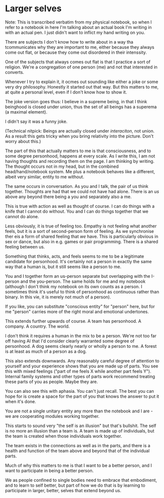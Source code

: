 # Larger selves

Note: This is transcribed verbatim from my physical notebook, so when I refer to a notebook in here I'm talking about an actual book I'm writing in with an actual pen. I just didn't want to inflict my hand writing on you.

There are subjects I don't know how to write about in a way tha tcommunicates why they are important to me, either because they always come out flat, or because they come out disordered in their intenssity.

One of the subjects that always comes out flat is that I practice a sort of religion. We're a congregation of one person (me) and not that interested in converts.

Whenever I try to explain it, it ocmes out sounding like either a joke or some very dry philosophy. Honestly it started out that way. But this matters to me, at quite a personal level, even if I don't know how to show it.

The joke version goes thus: I believe in a supreme being, in that I think beinghood is closed under union, thus the set of all beings has a superema (a maximal element).

I didn't say it was a funny joke.

(Technical nitpick: Beings are actually closed under *interaciton*, not union. As a result this gets tricky when you bring relativity into the picture. Don't worry about this.)


The part of this that actually matters to me is that consciousness, and to some degree personhood, happens at every scale. As I write this, I am not having thoughts and recording them on the page. I am thinking by writing. The thought occurs not in my head, but in the combined head/hand/notebook system. Me plus a notebook behaves like a different, albeit very similar, entity to me without.

The same occurs in conversation. As you and I talk, the pair of us think together. Thoughts are had that we could not have had alone. There is an *us* above any beyond there being a you and separately also a me.

This is true with action as well as thought of course. I can do things with a knife that I cannot do without. You and I can do things together that we cannot do alone.

Less obviously, it is true of feeling too. Empathy is not feeling what another feels, but it is a sort of second-person form of feeling. As we synchronise ther eis a form of shared feeling that *we* have. This is particularly obvious in sex or dance, but also in e.g. games or pair programming. There is a shared feeling between us.

Something that thinks, acts, and feels seems to me to be a legitimate candidate for personhood. It's certainly not a person in exactly the same way that a human is, but it still seems like a person to me.

You and I together form an us-person separate but overlapping with the I-person and the you-person. The same holds for me and my notebook (although I don't think my notebook on its own counts as a person. I sometimes think it's useful to think of personhood as continuous rather than binary. In this vie, it is merely not much of a person).

If you like, you can substitute "conscious entity" for "person" here, but for me "person" carries more of the right moral and emotional undertones.

This extends further upwards of course. A team has personhood. A company. A country. The world.

I don't think it requires a human in the mix to be a person. We're not too far off having AI that I'd consider clearly warranted some degree of personhood. A dog seems clearly nearly or wholly a person to me. A forest is at least as much of a person as a dog.

This also extends downwards. Any reasonably careful degree of attention to yourself and your experience shows that you are made up of parts. You see this with mixed feelings ("part of me feels X while another part feels Y"). Internal family systems and other types of parts work recommend treating these parts of you as people. Maybe they are.

You can also see this with aphasia. You can't just recall. The best you can hope for is create a space for the part of you that knows the answer to put it when it's done.

You are not a single unitary entity any more than the notebook and I are - we are cooperating modules working together.

This starts to sound very "the self is an illusion" but that's bullshit. The self is no more an illusion than a team is. A team is made up of individuals, but the team is created when those individuals work together.

The team exists in the connections as well as in the parts, and there is a health and function of the team above and beyond that of the individual parts.

Much of why this matters to me is that I want to be a better person, and I want to participate in being a better person.

We as people confined to single bodies need to embrace that embodiment, and to learn to self better, but part of how we do that is by learning to participate in larger, better, selves that extend beyond us.
